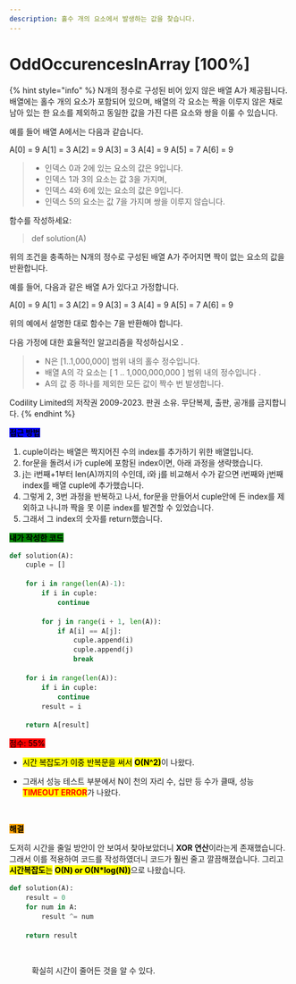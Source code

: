 ```yaml
---
description: 홀수 개의 요소에서 발생하는 값을 찾습니다.
---
```


# OddOccurencesInArray \[100%]

{% hint style="info" %}
N개의 정수로 구성된 비어 있지 않은 배열 A가 제공됩니다. 배열에는 홀수 개의 요소가 포함되어 있으며, 배열의 각 요소는 짝을 이루지 않은 채로 남아 있는 한 요소를 제외하고 동일한 값을 가진 다른 요소와 쌍을 이룰 수 있습니다.

예를 들어 배열 A에서는 다음과 같습니다.

A\[0] = 9 A\[1] = 3 A\[2] = 9 A\[3] = 3 A\[4] = 9 A\[5] = 7 A\[6] = 9

> * 인덱스 0과 2에 있는 요소의 값은 9입니다.
> * 인덱스 1과 3의 요소는 값 3을 가지며,
> * 인덱스 4와 6에 있는 요소의 값은 9입니다.
> * 인덱스 5의 요소는 값 7을 가지며 쌍을 이루지 않습니다.

함수를 작성하세요:

> def solution(A)

위의 조건을 충족하는 N개의 정수로 구성된 배열 A가 주어지면 짝이 없는 요소의 값을 반환합니다.

예를 들어, 다음과 같은 배열 A가 있다고 가정합니다.

A\[0] = 9 A\[1] = 3 A\[2] = 9 A\[3] = 3 A\[4] = 9 A\[5] = 7 A\[6] = 9

위의 예에서 설명한 대로 함수는 7을 반환해야 합니다.

다음 가정에 대한 효율적인 알고리즘을 작성하십시오 .

> * N은 \[1..1,000,000] 범위 내의 홀수 정수입니다.
> * 배열 A의 각 요소는 \[ 1 .. 1,000,000,000 ] 범위 내의 정수입니다 .
> * A의 값 중 하나를 제외한 모든 값이 짝수 번 발생합니다.



Codility Limited의 저작권 2009-2023. 판권 소유. 무단복제, 출판, 공개를 금지합니다.
{% endhint %}



<mark style="background-color:blue;">**접근 방법**</mark>

1. cuple이라는 배열은 짝지어진 수의 index를 추가하기 위한 배열입니다.
2. for문을 돌려서 i가 cuple에 포함된 index이면, 아래 과정을 생략했습니다.
3. j는 i번째+1부터 len(A)까지의 수인데, i와 j를 비교해서 수가 같으면 i번째와 j번째 index를 배열 cuple에 추가했습니다.
4. 그렇게 2, 3번 과정을 반복하고 나서, for문을 만들어서 cuple안에 든 index를 제외하고 나니까 짝을 못 이룬 index를 발견할 수 있었습니다.
5. 그래서 그 index의 숫자를 return했습니다.



<mark style="background-color:green;">**내가 작성한 코드**</mark>

```python
def solution(A):
    cuple = []
    
    for i in range(len(A)-1):
        if i in cuple:
            continue
    
        for j in range(i + 1, len(A)):
            if A[i] == A[j]:
                cuple.append(i)
                cuple.append(j)
                break
    
    for i in range(len(A)):
        if i in cuple:
            continue
        result = i
    
    return A[result]
```

<mark style="background-color:red;">점수: 55%</mark>

* <mark style="background-color:yellow;">시간 복잡도가 이중 반복문을 써서</mark> <mark style="background-color:yellow;"></mark><mark style="background-color:yellow;">**O(N^2)**</mark>이 나왔다.
*   그래서 성능 테스트 부분에서 N이 천의 자리 수, 십만 등 수가 클때, 성능 <mark style="color:red;">**TIMEOUT ERROR**</mark>가 나왔다.

    <figure><img src="../../.gitbook/assets/스크린샷 2023-09-12 오전 1.36.24.png" alt="" width="326"><figcaption></figcaption></figure>



<mark style="background-color:orange;">**해결**</mark>

도저히 시간을 줄일 방안이 안 보여서 찾아보았더니 **XOR 연산**이라는게 존재했습니다. 그래서 이를 적용하여 코드를 작성하였더니 코드가 훨씬 줄고 깔끔해졌습니다. 그리고 <mark style="background-color:yellow;">**시간복잡도**</mark><mark style="background-color:yellow;">는</mark> <mark style="background-color:yellow;"></mark><mark style="background-color:yellow;">**O(N) or O(N\*log(N))**</mark>으로 나왔습니다.

```python
def solution(A):
    result = 0
    for num in A:
        result ^= num
    
    return result
```

<figure><img src="../../.gitbook/assets/스크린샷 2023-09-12 오전 1.59.51.png" alt="" width="326"><figcaption><p>확실히 시간이 줄어든 것을 알 수 있다.</p></figcaption></figure>

